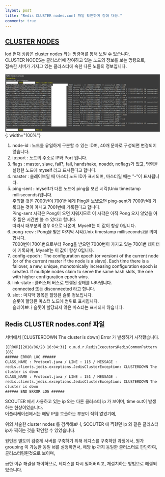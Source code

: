 ```yaml
---
layout: post
title: "Redis CLUSTER nodes.conf 파일 확인하며 장애 대응."
comments: true
---
```


[CLUSTER NODES](https://redis.io/commands)
----

lod 현재 상황은 cluster nodes 라는 명령어를 통해 보일 수 있습니다.  
CLUSTER NODES는 클러스터에 참여하고 있는 노드의 정보를 보는 명령으로,  
접속한 서버가 가지고 있는 클러스터에 속한 다른 노들의 정보입니다.

![clusternodeImg](/images/20180709clusternode.png){: width="100%"}


1. node-id : 노드를 유일하게 구분할 수 있는 ID며, 40개 문자로 구성되면 변경되지 않습니다.
2. ip:port : 노드의 주소로 IP와 Port 입니다.
3. flags : master, slave, fail?, fail, handshake, noaddr, noflags가 있고, 명령을 실행한 노드에 myself 라고 표시된다고 합니다.
4. master : 슬레이브일 때 마스터 노드 ID가 표시되며, 마스터일 때는 "-"이 표시됩니다.
5. ping-sent : myself가 다른 노드에 ping을 보낸 시각(Unix timestamp milliseconds)입니다.  
주의할 것은 7000번이 7001번에게 Ping을 보냈으면 ping-sent가 7000번에 기록되는 것이 아니고 7001번에 기록된다고 합니다.  
Ping-sent 시각은 Pong이 오면 지워지므로 이 시각은 아직 Pong 오지 않았을 아주 짧은 시간만 볼 수 있다고 합니다.  
따라서 대부분의 경우 0으로 나온며, Myself는 이 값이 항상 0입니다.
6. pong-recv : Pong을 받은 마지막 시각(Unix timestamp milliseconds)을 의미합니다.  
7000번이 7001번으로부터 Pong을 받으면 7000번이 가지고 있는 7001번 데이터에 기록되며, Myself는 이 값이 항상 0입니다.
7. config-epoch : The configuration epoch (or version) of the current node (or of the current master if the node is a slave).   Each time there is a failover, a new, unique, monotonically increasing configuration epoch is created.   If multiple nodes claim to serve the same hash slots, the one with higher configuration epoch wins.
8. link-state : 클러스터 버스로 연결된 상태를 나타냅니다.  
connected 또는 disconnected 라고 합니다.
9. slot : 마지막 항목은 할당된 슬롯 정보입니다.  
슬롯이 할당된 마스터 노드에 범위로 표시됩니다.  
슬레이브나 슬롯이 할당되지 않은 마스터는 표시되지 않습니다.


Redis CLUSTER nodes.conf 파일
----

서버에서 [CLUSTERDOWN The cluster is down] Error 가 발생하기 시작했습니다.

```
[ERROR][2018/06/28 16:04:31] c.m.d.r.RedisExecutor$RedisCommonPattern [86]
###### ERROR LOG ######
CLASS_NAME : Protocol.java / LINE : 115 / MESSAGE : redis.clients.jedis.exceptions.JedisClusterException: CLUSTERDOWN The cluster is down
CLASS_NAME : Protocol.java / LINE : 151 / MESSAGE : redis.clients.jedis.exceptions.JedisClusterException: CLUSTERDOWN The cluster is down
###### END ERROR LOG ######
```

SCOUTER 에서 사용하고 있는 ip 와는 다른 클러스터 ip 가 보이며, time out이 발생하는 현상이었습니다.  
어플리케이션에서는 해당 IP를 호출하는 부분이 적혀 없었기에,

위의 서술한 cluster nodes 를 검색해보니, SCOUTER 에 찍혔던 ip 와 같은 클러스터 ip가 찍히는 것을 확인할 수 있었습니다.

원인은 별도의 검증계 서버를 구축하기 위해 레디스를 구축하던 과정에서, 뭔가 grouping 이 가능한 동일 id를 설정하면서, 해당 ip 까지 동일한 클러스터로 판단하여, 클러스터링된것으로 보이며,

급한 이슈 해결을 해야하므로, 레디스를 다시 밀어버리고, 재설치하는 방법으로 해결되었습니다.
